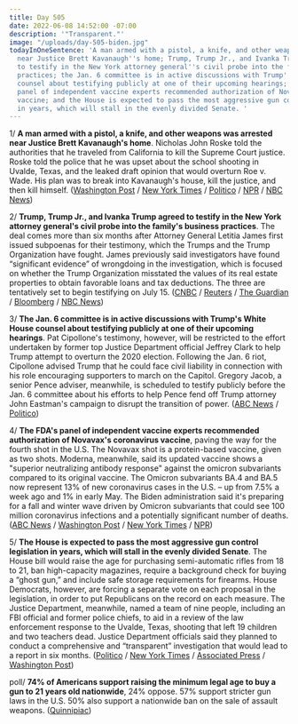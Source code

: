 ```yaml
---
title: Day 505
date: 2022-06-08 14:52:00 -07:00
description: '"Transparent."'
image: "/uploads/day-505-biden.jpg"
todayInOneSentence: 'A man armed with a pistol, a knife, and other weapons was arrested
  near Justice Brett Kavanaugh''s home; Trump, Trump Jr., and Ivanka Trump agreed
  to testify in the New York attorney general''s civil probe into the family''s business
  practices; the Jan. 6 committee is in active discussions with Trump''s White House
  counsel about testifying publicly at one of their upcoming hearings; the FDA''s
  panel of independent vaccine experts recommended authorization of Novavax''s coronavirus
  vaccine; and the House is expected to pass the most aggressive gun control legislation
  in years, which will stall in the evenly divided Senate. '
---
```


1/ **A man armed with a pistol, a knife, and other weapons was arrested near Justice Brett Kavanaugh's home**. Nicholas John Roske told the authorities that he traveled from California to kill the Supreme Court justice. Roske told the police that he was upset about the school shooting in Uvalde, Texas, and the leaked draft opinion that would overturn Roe v. Wade. His plan was to break into Kavanaugh's house, kill the justice, and then kill himself. ([Washington Post](https://www.washingtonpost.com/dc-md-va/2022/06/08/kavanaugh-threat-arrest-justice/) / [New York Times](https://www.nytimes.com/2022/06/08/us/brett-kavanaugh-threat-arrest.html) / [Politico](https://www.politico.com/news/2022/06/08/armed-man-arrested-justice-brett-kavanaugh-00038069) / [NPR](https://www.npr.org/2022/06/08/1103702099/man-arrested-kavanaugh-house) / [NBC News](https://www.nbcnews.com/politics/supreme-court/man-gun-arrested-justice-kavanaughs-residence-rcna32535))

2/ **Trump, Trump Jr., and Ivanka Trump agreed to testify in the New York attorney general's civil probe into the family's business practices**. The deal comes more than six months after Attorney General Letitia James first issued subpoenas for their testimony, which the Trumps and the Trump Organization have fought. James previously said investigators have found “significant evidence” of wrongdoing in the investigation, which is focused on whether the Trump Organization misstated the values of its real estate properties to obtain favorable loans and tax deductions. The three are tentatively set to begin testifying on July 15. ([CNBC](https://www.cnbc.com/2022/06/08/trump-and-2-adult-children-set-to-testify-in-new-york-attorney-general-investigation-starting-july-15.html) / [Reuters](https://www.reuters.com/world/us/trump-adult-children-agree-testify-ny-civil-probe-document-2022-06-08/) / [The Guardian](https://www.theguardian.com/us-news/2022/jun/08/donald-trump-testify-investigation-children-new-york-ag) / [Bloomberg](https://www.bloomberg.com/news/articles/2022-06-08/trump-two-children-will-testify-starting-july-15-in-asset-probe?sref=MIBMEEoj) / [NBC News](https://www.nbcnews.com/politics/politics-news/trump-two-children-set-testify-july-15-new-york-civil-probe-rcna32621))

3/ **The Jan. 6 committee is in active discussions with Trump's White House counsel about testifying publicly at one of their upcoming hearings**. Pat Cipollone's testimony, however, will be restricted to the effort undertaken by former top Justice Department official Jeffrey Clark to help Trump attempt to overturn the 2020 election. Following the Jan. 6 riot, Cipollone advised Trump that he could face civil liability in connection with his role encouraging supporters to march on the Capitol. Gregory Jacob, a senior Pence adviser, meanwhile, is scheduled to testify publicly before the Jan. 6 committee about his efforts to help Pence fend off Trump attorney John Eastman's campaign to disrupt the transition of power. ([ABC News](https://abcnews.go.com/US/top-trump-white-house-lawyer-active-talks-jan/story?id=85246792) / [Politico](https://www.politico.com/news/2022/06/08/pence-adviser-testify-jan-6-committee-00038206))

4/ **The FDA's panel of independent vaccine experts recommended authorization of Novavax's coronavirus vaccine**, paving the way for the fourth shot in the U.S. The Novavax shot is a protein-based vaccine, given as two shots. Moderna, meanwhile, said its updated vaccine shows a "superior neutralizing antibody response" against the omicron subvariants compared to its original vaccine. The Omicron subvariants BA.4 and BA.5 now represent 13% of new coronavirus cases in the U.S. – up from 7.5% a week ago and 1% in early May. The Biden administration said it's preparing for a fall and winter wave driven by Omicron subvariants that could see 100 million coronavirus infections and a potentially significant number of deaths. ([ABC News](https://abcnews.go.com/Politics/fda-advisers-vote-favor-authorizing-novavax-covid-19/story?id=85242268) / [Washington Post](https://www.washingtonpost.com/health/2022/06/08/moderna-booster-omicron-coronavirus-trial/) / [New York Times](https://www.nytimes.com/2022/06/08/science/omicron-ba4-ba5-variant.html) / [NPR](https://www.npr.org/2022/06/08/1103659340/moderna-vaccine-booster-omicron))

5/ **The House is expected to pass the most aggressive gun control legislation in years, which will stall in the evenly divided Senate**. The House bill would raise the age for purchasing semi-automatic rifles from 18 to 21, ban high-capacity magazines, require a background check for buying a “ghost gun,” and include safe storage requirements for firearms. House Democrats, however, are forcing a separate vote on each proposal in the legislation, in order to put Republicans on the record on each measure. The Justice Department, meanwhile, named a team of nine people, including an FBI official and former police chiefs, to aid in a review of the law enforcement response to the Uvalde, Texas, shooting that left 19 children and two teachers dead. Justice Department officials said they planned to conduct a comprehensive and “transparent” investigation that would lead to a report in six months. ([Politico](https://www.politico.com/news/2022/06/08/house-democrats-gun-reform-goals-00038111) / [New York Times](https://www.nytimes.com/live/2022/06/08/us/gun-violence-hearing-uvalde-buffalo) / [Associated Press](https://apnews.com/article/uvalde-school-shooting-texas-shootings-merrick-garland-police-43851792809e619d0ea67d5b7819dd6c) / [Washington Post](https://www.washingtonpost.com/politics/2022/06/08/liberals-california-primaries-biden-summit-americas/))

poll/ **74% of Americans support raising the minimum legal age to buy a gun to 21 years old nationwide**, 24% oppose. 57% support stricter gun laws in the U.S. 50% also support a nationwide ban on the sale of assault weapons. ([Quinnipiac](https://poll.qu.edu/poll-release?releaseid=3848))